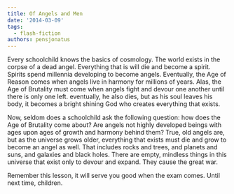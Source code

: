 ```yaml
---
title: Of Angels and Men
date: '2014-03-09'
tags:
  - flash-fiction
authors: pensjonatus
---
```


Every schoolchild knows the basics of cosmology. The world exists in the corpse
of a dead angel. Everything that is will die and become a spirit. Spirits spend
millennia developing to become angels. Eventually, the Age of Reason comes when
angels live in harmony for millions of years. Alas, the Age of Brutality must
come when angels fight and devour one another until there is only one left.
eventually, he also dies, but as his soul leaves his body, it becomes a bright
shining God who creates everything that exists.

<!-- truncate -->

Now, seldom does a schoolchild ask the following question: how does the Age of
Brutality come about? Are angels not highly developed beings with ages upon ages
of growth and harmony behind them? True, old angels are, but as the universe
grows older, everything that exists must die and grow to become an angel as
well. That includes rocks and trees, and planets and suns, and galaxies and
black holes. There are empty, mindless things in this universe that exist only
to devour and expand. They cause the great war.

Remember this lesson, it will serve you good when the exam comes. Until next
time, children.
